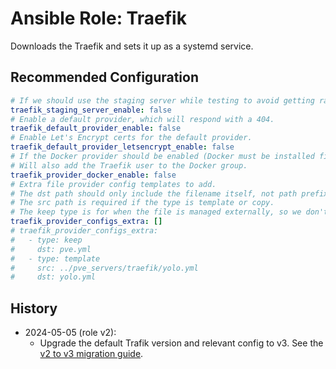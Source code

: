 # Ansible Role: Traefik

Downloads the Traefik and sets it up as a systemd service.

## Recommended Configuration

```yml
# If we should use the staging server while testing to avoid getting rate limited by the production server.
traefik_staging_server_enable: false
# Enable a default provider, which will respond with a 404.
traefik_default_provider_enable: false
# Enable Let's Encrypt certs for the default provider.
traefik_default_provider_letsencrypt_enable: false
# If the Docker provider should be enabled (Docker must be installed first).
# Will also add the Traefik user to the Docker group.
traefik_provider_docker_enable: false
# Extra file provider config templates to add.
# The dst path should only include the filename itself, not path prefix.
# The src path is required if the type is template or copy.
# The keep type is for when the file is managed externally, so we don't remove it.
traefik_provider_configs_extra: []
# traefik_provider_configs_extra:
#   - type: keep
#     dst: pve.yml
#   - type: template
#     src: ../pve_servers/traefik/yolo.yml
#     dst: yolo.yml
```

## History

- 2024-05-05 (role v2):
    - Upgrade the default Trafik version and relevant config to v3. See the [v2 to v3 migration guide](https://doc.traefik.io/traefik/v3.0/migration/v2-to-v3/).
